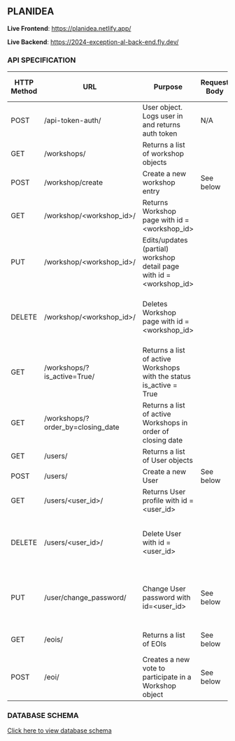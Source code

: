 ## PLANIDEA

**Live Frontend**: https://planidea.netlify.app/

**Live Backend**: https://2024-exception-al-back-end.fly.dev/


### API SPECIFICATION
| HTTP Method | URL                                | Purpose                                                               | Request Body | Successful Response Code | Authentication and Authorization                     |
|-------------|------------------------------------|-----------------------------------------------------------------------|--------------|--------------------------|------------------------------------------------------|
| POST        | /api-token-auth/                  | User object. Logs user in and returns auth token                       | N/A          | 200                      | None required                                        |
| GET         | /workshops/                        | Returns a list of workshop objects                                    |              | 200                      | None required                                        |
| POST        | /workshop/create                   | Create a new workshop entry                                           | See below    | 201                      | User must be logged in. Auth token required         |
| GET         | /workshop/<workshop_id>/           | Returns Workshop page with id = <workshop_id>                         |              | 200                      | None required                                        |
| PUT         | /workshop/<workshop_id>/           | Edits/updates (partial) workshop detail page with id = <workshop_id>  |              | 200                      | User must be logged in. Auth token required.       |
| DELETE      | /workshop/<workshop_id>/           | Deletes Workshop page with id = <workshop_id>                         |              | 200                      | User must be logged in. Auth token required. Must be owner of <workshop_id> |
| GET         | /workshops/?is_active=True/       | Returns a list of active Workshops with the status is_active = True   |              | 200                      | None required                                        |
| GET         | /workshops/?order_by=closing_date | Returns a list of active Workshops in order of closing date           |              | 200                      | None required                                        |
| GET         | /users/                            | Returns a list of User objects                                        |              | 200                      | None required                                        |
| POST        | /users/                            | Create a new User                                                     | See below    | 201                      | None required                                        |
| GET         | /users/<user_id>/                 | Returns User profile with id = <user_id>                              |              | 200                      | User must be logged in. Auth token required.       |
| DELETE      | /users/<user_id>/                 | Delete User with id = <user_id>                                       |              | 200                      | Must be logged in as User id = <user_id>. Auth token required |
| PUT         | /user/change_password/            | Change User password with id=<user_id>                                | See below    | 200                      | Must be logged in as User id=<user_id>. Auth token required. |
| GET         | /eois/                            | Returns a list of EOIs                                               | See below    | 200                      | User must be logged in. Auth token required.       |
| POST        | /eoi/                            | Creates a new vote to participate in a Workshop object              | See below    | 201                        |  None required       |

### DATABASE SCHEMA

[Click here to view database schema](https://www.figma.com/proto/gIA4O41ID35xRIU9A2Fanp/Planet-Expressions?page-id=0%3A1&type=design&node-id=1-166&viewport=624%2C751%2C0.5&t=9W1qOP7NjVqqxKTU-1&scaling=min-zoom&mode=design)


